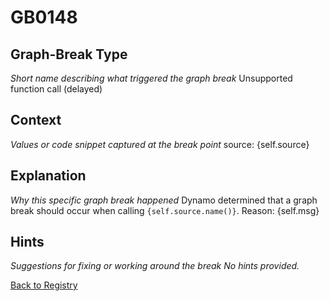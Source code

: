 # GB0148

## Graph-Break Type
*Short name describing what triggered the graph break*
Unsupported function call (delayed)

## Context
*Values or code snippet captured at the break point*
source: {self.source}

## Explanation
*Why this specific graph break happened*
Dynamo determined that a graph break should occur when calling `{self.source.name()}`. Reason: {self.msg}

## Hints
*Suggestions for fixing or working around the break*
*No hints provided.*



[Back to Registry](../index.md)
